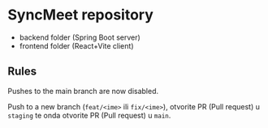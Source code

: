 # SyncMeet repository

- backend folder (Spring Boot server)
- frontend folder (React+Vite client)

## Rules 

Pushes to the main branch are now disabled.

Push to a new branch (`feat/<ime>` ili `fix/<ime>`), otvorite PR (Pull request) u `staging` te onda otvorite PR (Pull request) u `main`.
